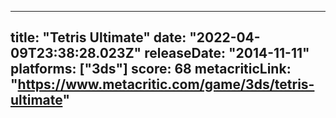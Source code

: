 
---
title: "Tetris Ultimate"
date: "2022-04-09T23:38:28.023Z"
releaseDate: "2014-11-11"
platforms: ["3ds"]
score: 68
metacriticLink: "https://www.metacritic.com/game/3ds/tetris-ultimate"
---
